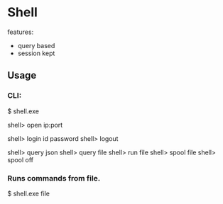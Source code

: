 # Shell 

 features: 

  - query based
  - session kept 

## Usage

### CLI: 

 $ shell.exe 

 shell> open ip:port 

 shell> login id password
 shell> logout

 shell> query json 
 shell> query file
 shell> run file 
 shell> spool file 
 shell> spool off 


### Runs commands from file. 

 $ shell.exe file 

  
